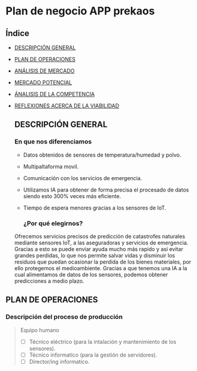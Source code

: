# Plan de negocio APP prekaos
## Índice

* [DESCRIPCIÓN GENERAL](#DESCRIPCIÓN-GENERAL)
* [PLAN DE OPERACIONES](#PLAN-DE-OPERACIONES)
* [ANÁLISIS DE MERCADO](#ANÁLISIS-DE-MERCADO)
* [MERCADO POTENCIAL](#MERCADO-POTENCIAL)
* [ÁNALISIS DE LA COMPETENCIA](#ÁNALISIS-DE-LA-COMPETENCIA)
* [REFLEXIONES ACERCA DE LA VIABILIDAD](#REFLEXIONES-ACERCA-DE-LA-VIABILIDAD)

  ## DESCRIPCIÓN GENERAL
  ### En que nos diferenciamos
  * Datos obtenidos de sensores de temperatura/humedad y polvo.
  * Multipaltaforma movil.
  * Comunicación con los servicios de emergencia.
  * Utilizamos IA para obtener de forma precisa el procesado de datos siendo esto 300% veces más eficiente.
  * Tiempo de espera menores gracias a los sensores de IoT.

    ### ¿Por qué elegirnos?
  Ofrecemos servicios precisos de predicción de catastrofes naturales mediante sensores IoT, a las aseguradoras y servicios de emergencia. Gracias a esto se puede enviar ayuda mucho más rapido y así evitar grandes perdidas, lo que nos permite salvar vidas y disminuir los residuos que puedan ocasionar la perdida de los bienes materiales, por ello protegemos el medioambiente. Gracias a que tenemos una IA a la cual alimentamos de datos de los sensores, podemos obtener predicciones a medio plazo.

## PLAN DE OPERACIONES

### Descripción del proceso de producción
> Equipo humano
> - [ ] Técnico eléctrico (para la intalación y mantenimiento de los sensores).
> - [ ] Técnico informatico (para la gestión de servidores).
> - [ ] Director/ing informatico.
